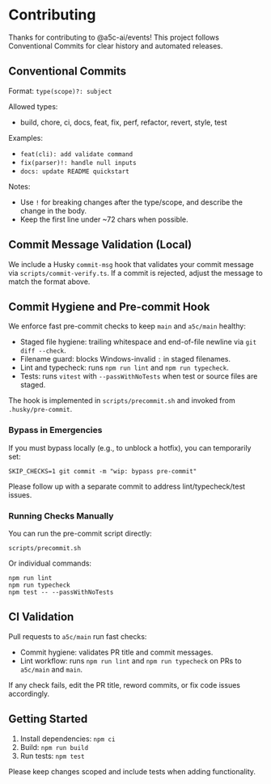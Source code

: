 # Contributing

Thanks for contributing to @a5c-ai/events! This project follows Conventional Commits for clear history and automated releases.

## Conventional Commits

Format: `type(scope)?: subject`

Allowed types:
- build, chore, ci, docs, feat, fix, perf, refactor, revert, style, test

Examples:
- `feat(cli): add validate command`
- `fix(parser)!: handle null inputs`
- `docs: update README quickstart`

Notes:
- Use `!` for breaking changes after the type/scope, and describe the change in the body.
- Keep the first line under ~72 chars when possible.

## Commit Message Validation (Local)

We include a Husky `commit-msg` hook that validates your commit message via `scripts/commit-verify.ts`. If a commit is rejected, adjust the message to match the format above.

## Commit Hygiene and Pre-commit Hook

We enforce fast pre-commit checks to keep `main` and `a5c/main` healthy:

- Staged file hygiene: trailing whitespace and end-of-file newline via `git diff --check`.
- Filename guard: blocks Windows-invalid `:` in staged filenames.
- Lint and typecheck: runs `npm run lint` and `npm run typecheck`.
- Tests: runs `vitest` with `--passWithNoTests` when test or source files are staged.

The hook is implemented in `scripts/precommit.sh` and invoked from `.husky/pre-commit`.

### Bypass in Emergencies

If you must bypass locally (e.g., to unblock a hotfix), you can temporarily set:

```
SKIP_CHECKS=1 git commit -m "wip: bypass pre-commit"
```

Please follow up with a separate commit to address lint/typecheck/test issues.

### Running Checks Manually

You can run the pre-commit script directly:

```
scripts/precommit.sh
```

Or individual commands:

```
npm run lint
npm run typecheck
npm test -- --passWithNoTests
```

## CI Validation

Pull requests to `a5c/main` run fast checks:

- Commit hygiene: validates PR title and commit messages.
- Lint workflow: runs `npm run lint` and `npm run typecheck` on PRs to `a5c/main` and `main`.

If any check fails, edit the PR title, reword commits, or fix code issues accordingly.

## Getting Started

1. Install dependencies: `npm ci`
2. Build: `npm run build`
3. Run tests: `npm test`

Please keep changes scoped and include tests when adding functionality.
